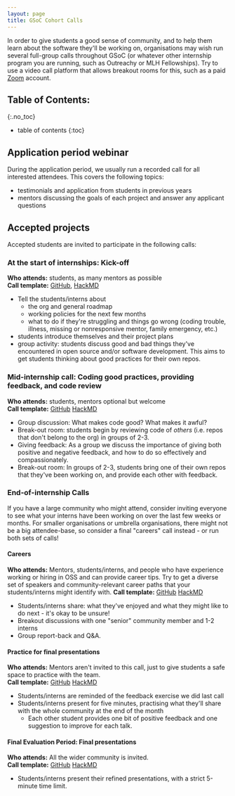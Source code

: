 ```yaml
---
layout: page
title: GSoC Cohort Calls
---
```


In order to give students a good sense of community, and to help them learn about the software they'll be working on, organisations may wish run several full-group calls throughout GSoC (or whatever other internship program you are running, such as Outreachy or MLH Fellowships). Try to use a video call platform that allows breakout rooms for this, such as a paid  [Zoom](https://zoom.us/) account.

## Table of Contents:
{:.no_toc}

- table of contents
{:toc}

## Application period webinar

During the application period, we usually run a recorded call for all interested attendees. This covers the following topics:  
- testimonials and application from students in previous years
- mentors discussing the goals of each project and answer any applicant questions

## Accepted projects

Accepted students are invited to participate in the following calls:  

### At the start of internships: **Kick-off**
 **Who attends:** students, as many mentors as possible  
 **Call template:** [GitHub](call-templates/kick-off-call), [HackMD](https://hackmd.io/@yoyehudi/Hk3wd-ZPr)
  - Tell the students/interns about
    - the org and general roadmap
    - working policies for the next few months
    - what to do if they're struggling and things go wrong (coding trouble, illness, missing or nonresponsive mentor, family emergency, etc.)
  - students introduce themselves and their project plans
  - group activity: students discuss good and bad things they've encountered in open source and/or software development. This aims to get students thinking about good practices for their own repos.

### Mid-internship call: **Coding good practices, providing feedback, and code review**

 **Who attends:**  students, mentors optional but welcome    
 **Call template:** [GitHub](call-templates/code-review) [HackMD](https://hackmd.io/@yoyehudi/BJ8cvpvwS)  

  - Group discussion: What makes code good? What makes it awful?
  - Break-out room: students begin by reviewing code of _others_ (i.e. repos that don't belong to the org) in groups of 2-3.
  - Giving feedback: As a group we discuss the importance of giving both positive and negative feedback, and how to do so effectively and compassionately.
  - Break-out room: In groups of 2-3, students bring one of their own repos that they've been working on, and provide each other with feedback.

### End-of-internship Calls
If you have a large community who might attend, consider inviting everyone to see what your interns have been working on over the last few weeks or months. For smaller organisations or umbrella organisations, there might not be a big attendee-base, so consider a final "careers" call instead - or run both sets of calls!

#### Careers
**Who attends:**  Mentors, students/interns, and people who have experience working or hiring in OSS and can provide career tips. Try to get a diverse set of speakers and community-relevant career paths that your students/interns might identify with.
**Call template:**  [GitHub](call-templates/careers-what-next) [HackMD](TBD)  

  - Students/interns share: what they've enjoyed and what they might like to do next - it's okay to be unsure!
  - Breakout discussions with one "senior" community member and 1-2 interns
  - Group report-back and Q&A. 

#### Practice for final presentations

**Who attends:**  Mentors aren't invited to this call, just to give students a safe space to practice with the team.  
**Call template:**  [GitHub](call-templates/final-presentation-practice) [HackMD](https://hackmd.io/@yoyehudi/r1D4lxtPBv)  

  - Students/interns are reminded of the feedback exercise we did last call
  - Students/interns present for five minutes, practising what they'll share with the whole community at the end of the month
    - Each other student provides one bit of positive feedback and one suggestion to improve for each talk.

#### Final Evaluation Period: **Final presentations**

**Who attends:** All the wider community is invited.  
**Call template:**  [GitHub](call-templates/final-presentations) [HackMD](https://hackmd.io/@yoyehudi/SkNXYlYvB)  

  - Students/interns present their refined presentations, with a strict 5-minute time limit.
